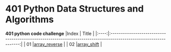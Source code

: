 # 401 Python Data Structures and Algorithms

**401 python code challenge**
|Index |                                                       Title                                                      |
|:----:|:----------------------------------------------------------------------------------------------------------------:|
|  01  |[array_reverse](https://github.com/Basma23/data-structures-and-algorithms-python/pull/1)                          |
|  02  |[array_shift](https://github.com/Basma23/data-structures-and-algorithms-python/pull/2)                            |

